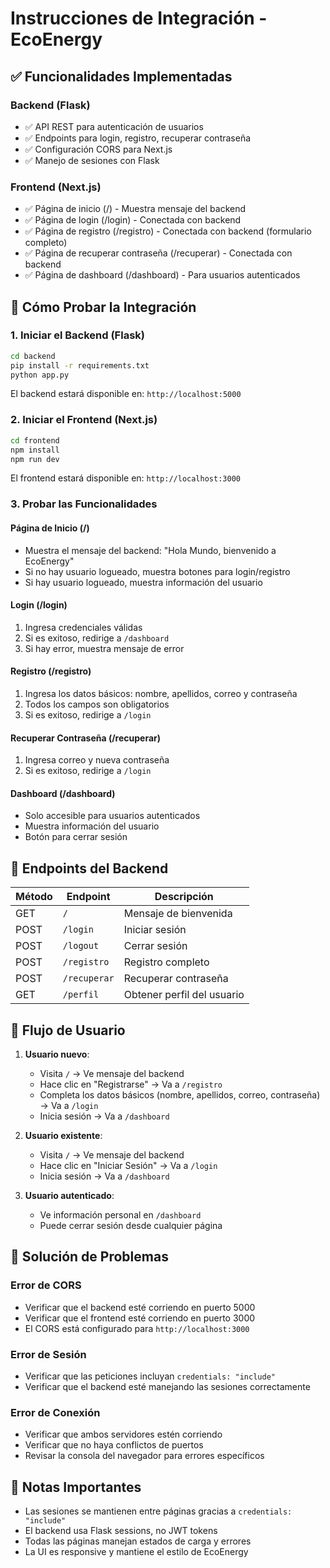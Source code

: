 # Instrucciones de Integración - EcoEnergy

## ✅ Funcionalidades Implementadas

### Backend (Flask)
- ✅ API REST para autenticación de usuarios
- ✅ Endpoints para login, registro, recuperar contraseña
- ✅ Configuración CORS para Next.js
- ✅ Manejo de sesiones con Flask

### Frontend (Next.js)
- ✅ Página de inicio (/) - Muestra mensaje del backend
- ✅ Página de login (/login) - Conectada con backend
- ✅ Página de registro (/registro) - Conectada con backend (formulario completo)
- ✅ Página de recuperar contraseña (/recuperar) - Conectada con backend
- ✅ Página de dashboard (/dashboard) - Para usuarios autenticados

## 🚀 Cómo Probar la Integración

### 1. Iniciar el Backend (Flask)
```bash
cd backend
pip install -r requirements.txt
python app.py
```
El backend estará disponible en: `http://localhost:5000`

### 2. Iniciar el Frontend (Next.js)
```bash
cd frontend
npm install
npm run dev
```
El frontend estará disponible en: `http://localhost:3000`

### 3. Probar las Funcionalidades

#### Página de Inicio (/)
- Muestra el mensaje del backend: "Hola Mundo, bienvenido a EcoEnergy"
- Si no hay usuario logueado, muestra botones para login/registro
- Si hay usuario logueado, muestra información del usuario

#### Login (/login)
1. Ingresa credenciales válidas
2. Si es exitoso, redirige a `/dashboard`
3. Si hay error, muestra mensaje de error

#### Registro (/registro)
1. Ingresa los datos básicos: nombre, apellidos, correo y contraseña
2. Todos los campos son obligatorios
3. Si es exitoso, redirige a `/login`

#### Recuperar Contraseña (/recuperar)
1. Ingresa correo y nueva contraseña
2. Si es exitoso, redirige a `/login`

#### Dashboard (/dashboard)
- Solo accesible para usuarios autenticados
- Muestra información del usuario
- Botón para cerrar sesión

## 🔧 Endpoints del Backend

| Método | Endpoint | Descripción |
|--------|----------|-------------|
| GET | `/` | Mensaje de bienvenida |
| POST | `/login` | Iniciar sesión |
| POST | `/logout` | Cerrar sesión |
| POST | `/registro` | Registro completo |
| POST | `/recuperar` | Recuperar contraseña |
| GET | `/perfil` | Obtener perfil del usuario |

## 🎯 Flujo de Usuario

1. **Usuario nuevo**:
   - Visita `/` → Ve mensaje del backend
   - Hace clic en "Registrarse" → Va a `/registro`
   - Completa los datos básicos (nombre, apellidos, correo, contraseña) → Va a `/login`
   - Inicia sesión → Va a `/dashboard`

2. **Usuario existente**:
   - Visita `/` → Ve mensaje del backend
   - Hace clic en "Iniciar Sesión" → Va a `/login`
   - Inicia sesión → Va a `/dashboard`

3. **Usuario autenticado**:
   - Ve información personal en `/dashboard`
   - Puede cerrar sesión desde cualquier página

## 🐛 Solución de Problemas

### Error de CORS
- Verificar que el backend esté corriendo en puerto 5000
- Verificar que el frontend esté corriendo en puerto 3000
- El CORS está configurado para `http://localhost:3000`

### Error de Sesión
- Verificar que las peticiones incluyan `credentials: "include"`
- Verificar que el backend esté manejando las sesiones correctamente

### Error de Conexión
- Verificar que ambos servidores estén corriendo
- Verificar que no haya conflictos de puertos
- Revisar la consola del navegador para errores específicos

## 📝 Notas Importantes

- Las sesiones se mantienen entre páginas gracias a `credentials: "include"`
- El backend usa Flask sessions, no JWT tokens
- Todas las páginas manejan estados de carga y errores
- La UI es responsive y mantiene el estilo de EcoEnergy
